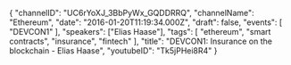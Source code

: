 {
    "channelID": "UC6rYoXJ_3BbPyWx_GQDDRRQ",
    "channelName": "Ethereum",
    "date": "2016-01-20T11:19:34.000Z",
    "draft": false,
    "events": [
        "DEVCON1"
    ],
    "speakers": ["Elias Haase"],
    "tags": [
        "ethereum",
        "smart contracts",
        "insurance",
        "fintech"
    ],
    "title": "DEVCON1: Insurance on the blockchain - Elias Haase",
    "youtubeID": "Tk5jPHei8R4"
}
